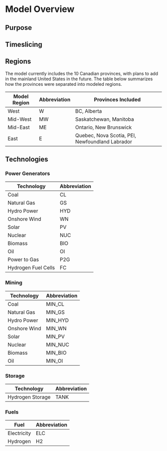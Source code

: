 # Model Overview
## Purpose

## Timeslicing 

## Regions 
The model currently includes the 10 Canadian provinces, with plans to add in the mainland United States in the future. The table below summarizes how the provinces were separated into modeled regions. 

| Model Region | Abbreviation | Provinces Included | 
|--------------|--------------|--------------------|
| West         | W            | BC, Alberta |
| Mid-West     | MW           | Saskatchewan, Manitoba |
| Mid-East     | ME           | Ontario, New Brunswick |
|  East        | E            | Quebec, Nova Scotia, PEI, Newfoundland Labrador |

## Technologies
### Power Generators

| Technology          | Abbreviation |
|---------------------|--------------|
| Coal                | CL | 
| Natural Gas         | GS | 
| Hydro Power         | HYD |
| Onshore Wind        | WN | 
| Solar               | PV |
| Nuclear             | NUC | 
| Biomass             | BIO | 
| Oil                 | OI |
| Power to Gas        | P2G |
| Hydrogen Fuel Cells | FC | 

### Mining 

| Technology          | Abbreviation |
|---------------------|--------------|
| Coal                | MIN_CL | 
| Natural Gas         | MIN_GS | 
| Hydro Power         | MIN_HYD |
| Onshore Wind        | MIN_WN | 
| Solar               | MIN_PV |
| Nuclear             | MIN_NUC | 
| Biomass             | MIN_BIO | 
| Oil                 | MIN_OI |

### Storage

| Technology          | Abbreviation |
|---------------------|--------------|
| Hydrogen Storage    | TANK | 

### Fuels

| Fuel         | Abbreviation |
|--------------|--------------|
| Electricity  | ELC | 
| Hydrogen     | H2 |

